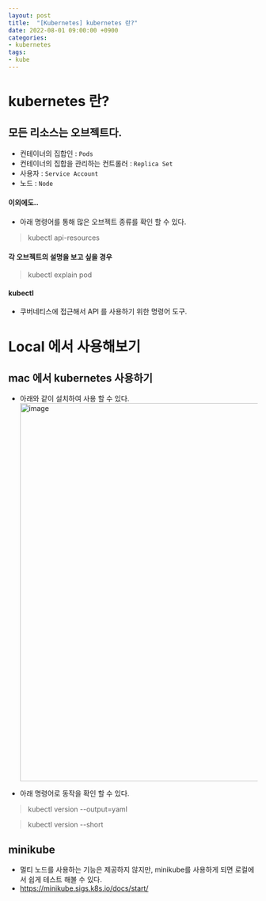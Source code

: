 ```yaml
---
layout: post
title:  "[Kubernetes] kubernetes 란?"
date: 2022-08-01 09:00:00 +0900
categories:
- kubernetes
tags:
- kube
---
```


# kubernetes 란?
## 모든 리소스는 오브젝트다.
- 컨테이너의 집합인 : `Pods`
- 컨테이너의 집합을 관리하는 컨트롤러 : `Replica Set`
- 사용자 : `Service Account`
- 노드 : `Node`

#### 이외에도..
- 아래 명령어를 통해 많은 오브젝트 종류를 확인 할 수 있다.
> kubectl api-resources

#### 각 오브젝트의 설명을 보고 싶을 경우
> kubectl explain pod

#### kubectl
- 쿠버네티스에 접근해서 API 를 사용하기 위한 명령어 도구.

# Local 에서 사용해보기
## mac 에서 kubernetes 사용하기
- 아래와 같이 설치하여 사용 할 수 있다.
  <img width="764" alt="image" src="https://user-images.githubusercontent.com/13219787/162373722-3b399db1-2bce-4d7a-95ab-25dea65e41c1.png">

- 아래 명령어로 동작을 확인 할 수 있다.

> kubectl version --output=yaml

> kubectl version --short

## minikube
- 멀티 노드를 사용하는 기능은 제공하지 않지만, minikube를 사용하게 되면 로컬에서 쉽게 테스트 해볼 수 있다.
- https://minikube.sigs.k8s.io/docs/start/